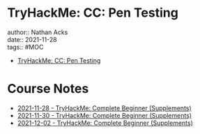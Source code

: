 # TryHackMe: CC: Pen Testing

author:: Nathan Acks  
date:: 2021-11-28  
tags:: #MOC

* [TryHackMe: CC: Pen Testing](https://tryhackme.com/room/ccpentesting)

# Course Notes

* [2021-11-28 - TryHackMe: Complete Beginner (Supplements)](../log/2021-11-28-tryhackme-complete-beginner-supplements.md)
* [2021-11-30 - TryHackMe: Complete Beginner (Supplements)](../log/2021-11-30-tryhackme-complete-beginner-supplements.md)
* [2021-12-02 - TryHackMe: Complete Beginner (Supplements)](../log/2021-12-02-tryhackme-complete-beginner-supplements.md)
